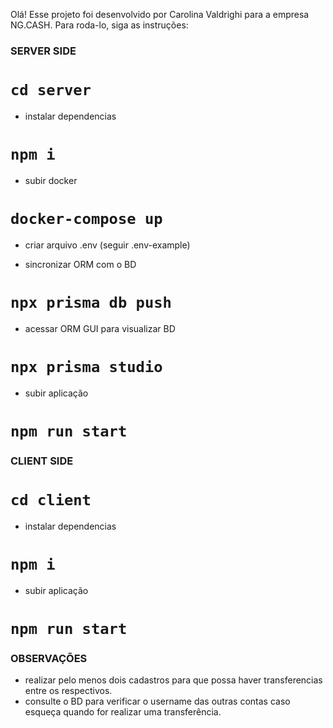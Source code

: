 Olá! 
Esse projeto foi desenvolvido por Carolina Valdrighi para a empresa NG.CASH.
Para roda-lo, siga as instruções:

### SERVER SIDE ###
# `cd server`

* instalar dependencias
# `npm i`

* subir docker
# `docker-compose up`

* criar arquivo .env (seguir .env-example)

* sincronizar ORM com o BD
# `npx prisma db push`

* acessar ORM GUI para visualizar BD
# `npx prisma studio`

* subir aplicação
# `npm run start`


### CLIENT SIDE ###
# `cd client`

* instalar dependencias
# `npm i`

* subir aplicação
# `npm run start`


### OBSERVAÇÕES ###
* realizar pelo menos dois cadastros para que possa haver transferencias entre os respectivos.
* consulte o BD para verificar o username das outras contas caso esqueça quando for realizar uma transferência.
